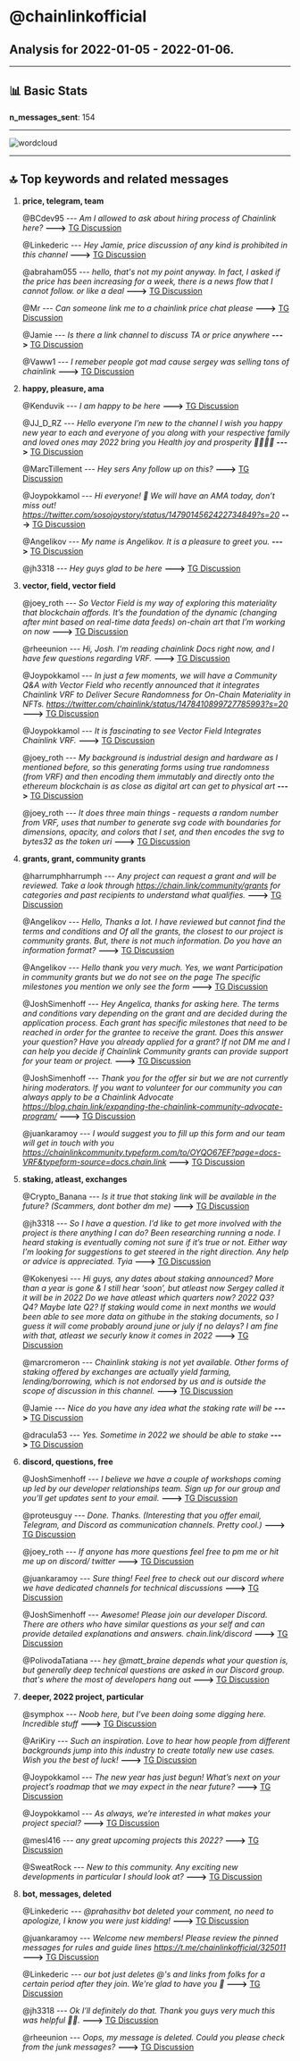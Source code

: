 # **@chainlinkofficial**
 ## Analysis for **2022-01-05** - **2022-01-06**.

---

## 📊 **Basic Stats**

**n_messages_sent**: 154

---
![wordcloud](chainlinkofficial_1Days_wordcloud.png)

---


## 🔝 **Top keywords and related messages**

1. **price, telegram, team**

    @BCdev95 --- *Am I allowed to ask about hiring process of Chainlink here?* **--->** [TG Discussion](https://t.me/chainlinkofficial/360013)

    @Linkederic --- *Hey Jamie, price discussion of any kind is prohibited in this channel* **--->** [TG Discussion](https://t.me/chainlinkofficial/360208)

    @abraham055 --- *hello, that's not my point anyway.  In fact, I asked if the price has been increasing for a week, there is a news flow that I cannot follow.  or like a deal* **--->** [TG Discussion](https://t.me/chainlinkofficial/360283)

    @Mr --- *Can someone link me to a chainlink price chat please* **--->** [TG Discussion](https://t.me/chainlinkofficial/359883)

    @Jamie --- *Is there a link channel to discuss TA or price anywhere* **--->** [TG Discussion](https://t.me/chainlinkofficial/360218)

    @Vaww1 --- *I remeber people got mad cause sergey was selling tons of chainlink* **--->** [TG Discussion](https://t.me/chainlinkofficial/360034)

2. **happy, pleasure, ama**

    @Kenduvik --- *I am happy to be here* **--->** [TG Discussion](https://t.me/chainlinkofficial/360421)

    @JJ_D_RZ --- *Hello everyone I’m new to the channel  I wish you happy new year to each and everyone of you along with your respective family and loved ones  may 2022 bring you Health joy and prosperity 🎊🎊🥳🥳* **--->** [TG Discussion](https://t.me/chainlinkofficial/360264)

    @MarcTillement --- *Hey sers Any follow up on this?* **--->** [TG Discussion](https://t.me/chainlinkofficial/360121)

    @Joypokkamol --- *Hi everyone! 👋 We will have an AMA today, don’t miss out! https://twitter.com/sosojoystory/status/1479014562422734849?s=20* **--->** [TG Discussion](https://t.me/chainlinkofficial/360562)

    @Angelikov --- *My name is Angelikov. It is a pleasure to greet you.* **--->** [TG Discussion](https://t.me/chainlinkofficial/359859)

    @jh3318 --- *Hey guys glad to be here* **--->** [TG Discussion](https://t.me/chainlinkofficial/360138)

3. **vector, field, vector field**

    @joey_roth --- *So Vector Field is my way of exploring this materiality that blockchain affords. It’s the foundation of the dynamic (changing after mint based on real-time data feeds) on-chain art that I’m working on now* **--->** [TG Discussion](https://t.me/chainlinkofficial/360666)

    @rheeunion --- *Hi, Josh. I'm reading chainlink Docs right now, and I have few questions regarding VRF.* **--->** [TG Discussion](https://t.me/chainlinkofficial/360287)

    @Joypokkamol --- *In just a few moments, we will have a Community Q&A with Vector Field who recently announced that it integrates Chainlink VRF to Deliver Secure Randomness for On-Chain Materiality in NFTs. https://twitter.com/chainlink/status/1478410899727785993?s=20* **--->** [TG Discussion](https://t.me/chainlinkofficial/360643)

    @Joypokkamol --- *It is fascinating to see Vector Field Integrates Chainlink VRF.* **--->** [TG Discussion](https://t.me/chainlinkofficial/360668)

    @joey_roth --- *My background is industrial design and hardware as I mentioned before, so this generating forms using true randomness (from VRF) and then encoding them immutably and directly onto the ethereum blockchain is as close as digital art can get to physical art* **--->** [TG Discussion](https://t.me/chainlinkofficial/360662)

    @joey_roth --- *It does three main things - requests a random number from VRF, uses that number to generate svg code with boundaries for dimensions, opacity, and colors that I set, and then encodes the svg to bytes32 as the token uri* **--->** [TG Discussion](https://t.me/chainlinkofficial/360660)

4. **grants, grant, community grants**

    @harrumphharrumph --- *Any project can request a grant and will be reviewed. Take a look through https://chain.link/community/grants for categories and past recipients to understand what qualifies.* **--->** [TG Discussion](https://t.me/chainlinkofficial/359891)

    @Angelikov --- *Hello, Thanks a lot. I have reviewed but cannot find the terms and conditions and Of all the grants, the closest to our project is community grants. But, there is not much information. Do you have an information format?* **--->** [TG Discussion](https://t.me/chainlinkofficial/359894)

    @Angelikov --- *Hello thank you very much. Yes, we want Participation in community grants but we do not see on the page The specific milestones you mention we only see the form* **--->** [TG Discussion](https://t.me/chainlinkofficial/359909)

    @JoshSimenhoff --- *Hey Angelica, thanks for asking here. The terms and conditions vary depending on the grant and are decided during the application process. Each grant has specific milestones that need to be reached in order for the grantee to receive the grant. Does this answer your question? Have you already applied for a grant? If not DM me and I can help you decide if Chainlink Community grants can provide support for your team or project.* **--->** [TG Discussion](https://t.me/chainlinkofficial/359904)

    @JoshSimenhoff --- *Thank you for the offer sir but we are not currently hiring moderators. If you want to volunteer for our community you can always apply to be a Chainlink Advocate https://blog.chain.link/expanding-the-chainlink-community-advocate-program/* **--->** [TG Discussion](https://t.me/chainlinkofficial/360324)

    @juankaramoy --- *I would suggest you to fill up this form and our team will get in touch with you https://chainlinkcommunity.typeform.com/to/OYQO67EF?page=docs-VRF&typeform-source=docs.chain.link* **--->** [TG Discussion](https://t.me/chainlinkofficial/360493)

5. **staking, atleast, exchanges**

    @Crypto_Banana --- *Is it true that staking link will be available in the future? (Scammers, dont bother dm me)* **--->** [TG Discussion](https://t.me/chainlinkofficial/360403)

    @jh3318 --- *So I have a question. I’d like to get more involved with the project is there anything I can do? Been researching running a node. I heard staking is eventually coming not sure if it’s true or not. Either way I’m looking for suggestions to get steered in the right direction. Any help or advice is appreciated. Tyia* **--->** [TG Discussion](https://t.me/chainlinkofficial/360140)

    @Kokenyesi --- *Hi guys, any dates about staking announced? More than a year is gone & I still hear ‘soon’, but atleast now Sergey called it it will be in 2022 Do we have atleast which quarters now? 2022 Q3? Q4? Maybe late Q2? If staking would come in next months we would been able to see more data on githube in the staking documents, so I guess it will come probably around june or july if no delays? I am fine with that, atleast we securly know it comes in 2022* **--->** [TG Discussion](https://t.me/chainlinkofficial/360736)

    @marcromeron --- *Chainlink staking is not yet available. Other forms of staking offered by exchanges are actually yield farming, lending/borrowing, which is not endorsed by us and is outside the scope of discussion in this channel.* **--->** [TG Discussion](https://t.me/chainlinkofficial/360335)

    @Jamie --- *Nice do you have any idea what the staking rate will be* **--->** [TG Discussion](https://t.me/chainlinkofficial/360200)

    @dracula53 --- *Yes.  Sometime in 2022 we should be able to stake* **--->** [TG Discussion](https://t.me/chainlinkofficial/360191)

6. **discord, questions, free**

    @JoshSimenhoff --- *I believe we have a couple of workshops coming up led by our developer relationships team. Sign up for our group and you’ll get updates sent to your email.* **--->** [TG Discussion](https://t.me/chainlinkofficial/360151)

    @proteusguy --- *Done. Thanks. (Interesting that you offer email, Telegram, and Discord as communication channels. Pretty cool.)* **--->** [TG Discussion](https://t.me/chainlinkofficial/360494)

    @joey_roth --- *If anyone has more questions feel free to pm me or hit me up on discord/ twitter* **--->** [TG Discussion](https://t.me/chainlinkofficial/360692)

    @juankaramoy --- *Sure thing! Feel free to check out our discord where we have dedicated channels for technical discussions* **--->** [TG Discussion](https://t.me/chainlinkofficial/360496)

    @JoshSimenhoff --- *Awesome! Please join our developer Discord. There are others who have similar questions as your self and can provide detailed explanations and answers. chain.link/discord* **--->** [TG Discussion](https://t.me/chainlinkofficial/360292)

    @PolivodaTatiana --- *hey @matt_braine depends what your question is, but generally deep technical questions are asked in our Discord group. that's where the most of developers hang out* **--->** [TG Discussion](https://t.me/chainlinkofficial/359802)

7. **deeper, 2022 project, particular**

    @symphox --- *Noob here, but I've been doing some digging here. Incredible stuff* **--->** [TG Discussion](https://t.me/chainlinkofficial/359787)

    @AriKiry --- *Such an inspiration. Love to hear how people from different backgrounds jump into this industry to create totally new use cases. Wish you the best of luck!* **--->** [TG Discussion](https://t.me/chainlinkofficial/360696)

    @Joypokkamol --- *The new year has just begun! What’s next on your project’s roadmap that we may expect in the near future?* **--->** [TG Discussion](https://t.me/chainlinkofficial/360673)

    @Joypokkamol --- *As always, we’re interested in what makes your project special?* **--->** [TG Discussion](https://t.me/chainlinkofficial/360661)

    @mesl416 --- *any great upcoming projects this 2022?* **--->** [TG Discussion](https://t.me/chainlinkofficial/360088)

    @SweatRock --- *New to this community. Any exciting new developments in particular I should look at?* **--->** [TG Discussion](https://t.me/chainlinkofficial/359840)

8. **bot, messages, deleted**

    @Linkederic --- *@prahasithv bot deleted your comment, no need to apologize, I know you were just kidding!* **--->** [TG Discussion](https://t.me/chainlinkofficial/360222)

    @juankaramoy --- *Welcome new members! Please review the pinned messages for rules and guide lines https://t.me/chainlinkofficial/325011* **--->** [TG Discussion](https://t.me/chainlinkofficial/359970)

    @Linkederic --- *our bot just deletes @'s and links from folks for a certain period after they join. We're glad to have you 🤝* **--->** [TG Discussion](https://t.me/chainlinkofficial/360226)

    @jh3318 --- *Ok I’ll definitely do that. Thank you guys very much this was helpful 👍🏽.* **--->** [TG Discussion](https://t.me/chainlinkofficial/360152)

    @rheeunion --- *Oops, my message is deleted. Could you please check from the junk messages?* **--->** [TG Discussion](https://t.me/chainlinkofficial/360290)

